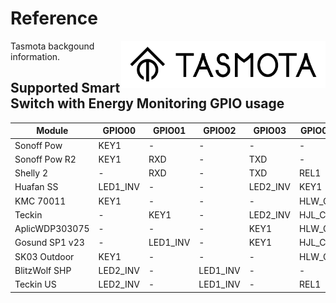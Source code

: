 # Reference
<img src="/tools/logo/TASMOTA_FullLogo_Vector.svg" alt="Logo" align="right" height="76"/>

Tasmota backgound information.

## Supported Smart Switch with Energy Monitoring GPIO usage
Module | GPIO00 | GPIO01 | GPIO02 | GPIO03 | GPIO04 | GPIO05 | GPIO12 | GPIO13 | GPIO14 | GPIO15
-------|--------|--------|--------|--------|--------|--------|--------|--------|--------|--------
Sonoff Pow  | KEY1  |  -  |  -  |  -  |  -  |  NRG_SEL  |  REL1  |  NRG_CF1  |  HLW_CF  |  LED1
Sonoff Pow R2 |  KEY1  |  RXD  |  -  |  TXD  |  -  |  -  |  REL1  |  LED1_INV  |  -  |  -
Shelly 2  |  -  |  RXD  |  -  |  TXD  |  REL1  |  REL2  |  SWT1  |  -  |  SWT2  |  -
Huafan SS  |  LED1_INV  |  -  |  -  |  LED2_INV  |  KEY1  |  REL1_INV  |  NRG_CF1  |  NRG_SEL  |  HLW_CF  |  -
KMC 70011  |  KEY1  |  -  |  -  |  -  |  HLW_CF  |  NRG_CF1  |  NRG_SEL  |  LED1_INV  |  REL1  |  -
Teckin  |  -  |  KEY1  |  -  |  LED2_INV  |  HJL_CF  |  NRG_CF1  |  NRG_SEL_INV  |  LED1_INV  |  REL1  |  -
AplicWDP303075  |  -  |  -  |  -  |  KEY1  |  HLW_CF  |  NRG_CF1  |  NRG_SEL_INV  |  LED1_INV  |  REL1  |  -
Gosund SP1 v23  |  -  |  LED1_INV  |  -  |  KEY1  |  HJL_CF  |  NRG_CF1  |  NRG_SEL_INV  |  LED2_INV  |  REL1  |  -
SK03 Outdoor  |  KEY1  |  -  |  -  |  -  |  HLW_CF  |  NRG_CF1  |  NRG_SEL_INV  |  LED2_INV  |  LED1_INV  |  REL1
BlitzWolf SHP  |  LED2_INV  |  -  |  LED1_INV  |  -  |  -  |  HJL_CF  |  NRG_SEL_INV  |  KEY1  |  NRG_CF1  |  REL1
Teckin US |  LED2_INV |  - |  LED1_INV |  - |  REL1 |  HJL_CF |  NRG_SEL_INV |  KEY1 |  NRG_CF1 |  -
